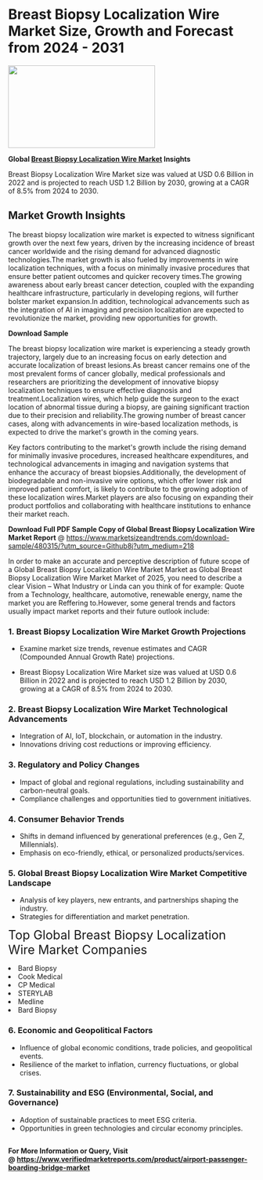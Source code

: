 <H1>Breast Biopsy Localization Wire Market Size, Growth and Forecast from 2024 - 2031</H1><img class="aligncenter size-medium wp-image-584254" src="https://thirdeyenews.in/wp-content/uploads/2024/09/Global-Market-Research-300x168.jpeg" alt="" width="300" height="168" /><p><strong>Global&nbsp;<a href="https://www.marketsizeandtrends.com/download-sample/480315/?utm_source=Github8j?utm_medium=218">Breast Biopsy Localization Wire Market</a> Insights</strong></p><p>Breast Biopsy Localization Wire Market size was valued at USD 0.6 Billion in 2022 and is projected to reach USD 1.2 Billion by 2030, growing at a CAGR of 8.5% from 2024 to 2030.</p><p><h2>Market Growth Insights</h2> <p>The breast biopsy localization wire market is expected to witness significant growth over the next few years, driven by the increasing incidence of breast cancer worldwide and the rising demand for advanced diagnostic technologies.The market growth is also fueled by improvements in wire localization techniques, with a focus on minimally invasive procedures that ensure better patient outcomes and quicker recovery times.The growing awareness about early breast cancer detection, coupled with the expanding healthcare infrastructure, particularly in developing regions, will further bolster market expansion.In addition, technological advancements such as the integration of AI in imaging and precision localization are expected to revolutionize the market, providing new opportunities for growth.</p> <p><strong>Download Sample</strong></p> <p>The breast biopsy localization wire market is experiencing a steady growth trajectory, largely due to an increasing focus on early detection and accurate localization of breast lesions.As breast cancer remains one of the most prevalent forms of cancer globally, medical professionals and researchers are prioritizing the development of innovative biopsy localization techniques to ensure effective diagnosis and treatment.Localization wires, which help guide the surgeon to the exact location of abnormal tissue during a biopsy, are gaining significant traction due to their precision and reliability.The growing number of breast cancer cases, along with advancements in wire-based localization methods, is expected to drive the market's growth in the coming years.</p> <p>Key factors contributing to the market's growth include the rising demand for minimally invasive procedures, increased healthcare expenditures, and technological advancements in imaging and navigation systems that enhance the accuracy of breast biopsies.Additionally, the development of biodegradable and non-invasive wire options, which offer lower risk and improved patient comfort, is likely to contribute to the growing adoption of these localization wires.Market players are also focusing on expanding their product portfolios and collaborating with healthcare institutions to enhance their market reach.</p> <p><span class=""><strong>Download Full PDF Sample Copy of Global Breast Biopsy Localization Wire Market Report</strong> @ <a href="https://www.marketsizeandtrends.com/download-sample/480315/?utm_source=Github8j?utm_medium=218" target="_blank">https://www.marketsizeandtrends.com/download-sample/480315/?utm_source=Github8j?utm_medium=218</a></span></p><p>In order to make an accurate and perceptive description of future scope of a Global&nbsp;Breast Biopsy Localization Wire Market Market as Global&nbsp;Breast Biopsy Localization Wire Market Market of 2025, you need to describe a clear Vision &ndash; What Industry or Linda can you think of for example: Quote from a Technology, healthcare, automotive, renewable energy, name the market you are Reffering to.However, some general trends and factors usually impact market reports and their future outlook include:</p><h3>1.&nbsp;<strong>Breast Biopsy Localization Wire Market Growth Projections</strong></h3><ul><li>Examine market size trends, revenue estimates and CAGR (Compounded Annual Growth Rate) projections.</li><li><p>Breast Biopsy Localization Wire Market size was valued at USD 0.6 Billion in 2022 and is projected to reach USD 1.2 Billion by 2030, growing at a CAGR of 8.5% from 2024 to 2030.</p></li></ul><h3>2.&nbsp;<strong>Breast Biopsy Localization Wire Market Technological Advancements</strong></h3><ul><li>Integration of AI, IoT, blockchain, or automation in the industry.</li><li>Innovations driving cost reductions or improving efficiency.</li></ul><h3>3.&nbsp;<strong>Regulatory and Policy Changes</strong></h3><ul><li>Impact of global and regional regulations, including sustainability and carbon-neutral goals.</li><li>Compliance challenges and opportunities tied to government initiatives.</li></ul><h3>4.&nbsp;<strong>Consumer Behavior Trends</strong></h3><ul><li>Shifts in demand influenced by generational preferences (e.g., Gen Z, Millennials).</li><li>Emphasis on eco-friendly, ethical, or personalized products/services.</li></ul><h3>5.&nbsp;<strong>Global Breast Biopsy Localization Wire Market Competitive Landscape</strong></h3><ul><li>Analysis of key players, new entrants, and partnerships shaping the industry.</li><li>Strategies for differentiation and market penetration.</li></ul><p data-pm-slice="1 1 []"><span style="color: inherit; font-family: inherit; font-size: 25px;">Top Global Breast Biopsy Localization Wire Market Companies</span></p><div class="" data-test-id=""><p><li>Bard Biopsy</li><li> Cook Medical</li><li> CP Medical</li><li> STERYLAB</li><li> Medline</li><li> Bard Biopsy</li></p></div><h3>6.&nbsp;<strong>Economic and Geopolitical Factors</strong></h3><ul><li>Influence of global economic conditions, trade policies, and geopolitical events.</li><li>Resilience of the market to inflation, currency fluctuations, or global crises.</li></ul><h3>7.&nbsp;<strong>Sustainability and ESG (Environmental, Social, and Governance)</strong></h3><ul><li>Adoption of sustainable practices to meet ESG criteria.</li><li>Opportunities in green technologies and circular economy principles.</li></ul><h2><strong style="font-size: 14px;">For More Information or Query, Visit @&nbsp;</strong><a style="background-color: #ffffff; font-size: 14px;" href="https://www.marketsizeandtrends.com/report/breast-biopsy-localization-wire-market/" target="_blank">https://www.verifiedmarketreports.com/product/airport-passenger-boarding-bridge-market</a></h2>